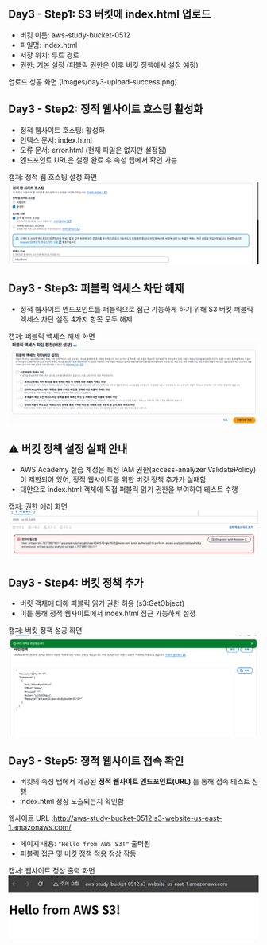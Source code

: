 ## Day3 - Step1: S3 버킷에 index.html 업로드

- 버킷 이름: aws-study-bucket-0512
- 파일명: index.html
- 저장 위치: 루트 경로
- 권한: 기본 설정 (퍼블릭 권한은 이후 버킷 정책에서 설정 예정)

업로드 성공 화면
(images/day3-upload-success.png)

## Day3 - Step2: 정적 웹사이트 호스팅 활성화

- 정적 웹사이트 호스팅: 활성화
- 인덱스 문서: index.html
- 오류 문서: error.html (현재 파일은 없지만 설정됨)
- 엔드포인트 URL은 설정 완료 후 속성 탭에서 확인 가능

캡처: 정적 웹 호스팅 설정 화면
![정적 웹 호스팅 설정](images/day3-hosting-enabled.png)

## Day3 - Step3: 퍼블릭 액세스 차단 해제

- 정적 웹사이트 엔드포인트를 퍼블릭으로 접근 가능하게 하기 위해
  S3 버킷 퍼블릭 액세스 차단 설정 4가지 항목 모두 해제

캡처: 퍼블릭 액세스 해제 화면
![퍼블릭 액세스 해제](images/day3-public-access-disabled.png)

## ⚠️ 버킷 정책 설정 실패 안내

- AWS Academy 실습 계정은 특정 IAM 권한(access-analyzer:ValidatePolicy)이 제한되어 있어,
  정적 웹사이트를 위한 버킷 정책 추가가 실패함
- 대안으로 index.html 객체에 직접 퍼블릭 읽기 권한을 부여하여 테스트 수행

캡처: 권한 에러 화면
![권한 에러](images/day3-policy-error.png)


## Day3 - Step4: 버킷 정책 추가

- 버킷 객체에 대해 퍼블릭 읽기 권한 허용 (s3:GetObject)
- 이를 통해 정적 웹사이트에서 index.html 접근 가능하게 설정

캡처: 버킷 정책 성공 화면
![버킷 정책 설정 완료](images/day3-bucket-policy.png)


## Day3 - Step5: 정적 웹사이트 접속 확인

- 버킷의 속성 탭에서 제공된 **정적 웹사이트 엔드포인트(URL)** 를 통해 접속 테스트 진행
- index.html 정상 노출되는지 확인함

웹사이트 URL :http://aws-study-bucket-0512.s3-website-us-east-1.amazonaws.com/

- 페이지 내용: `"Hello from AWS S3!"` 출력됨
- 퍼블릭 접근 및 버킷 정책 적용 정상 작동

캡처: 웹사이트 정상 출력 화면  
![정적 웹사이트 정상 출력](images/day3-output-ok.png)

